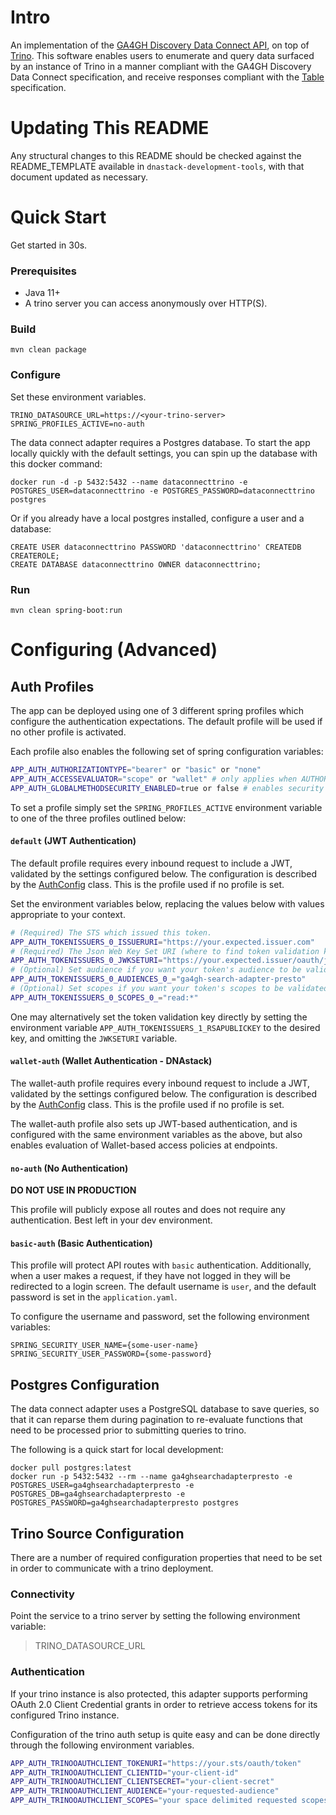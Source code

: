 # Intro

An implementation of the [GA4GH Discovery Data Connect API](https://github.com/ga4gh-discovery/ga4gh-discovery-search), on top of
[Trino](https://trino.io/). This software enables users to enumerate and query data surfaced by an instance of Trino
in a manner compliant with the GA4GH Discovery Data Connect specification, and receive responses compliant with the 
[Table](https://github.com/ga4gh-discovery/ga4gh-discovery-search/blob/develop/TABLE.md) specification.  

# Updating This README

Any structural changes to this README should be checked against the README_TEMPLATE available in `dnastack-development-tools`, with that document updated as necessary.

# Quick Start
Get started in 30s.
### Prerequisites
- Java 11+
- A trino server you can access anonymously over HTTP(S).

### Build

```
mvn clean package
```

### Configure
 
Set these environment variables.
```
TRINO_DATASOURCE_URL=https://<your-trino-server>
SPRING_PROFILES_ACTIVE=no-auth
```

The data connect adapter requires a Postgres database. To start the app locally quickly with the default settings, you can 
spin up the database with this docker command:
```
docker run -d -p 5432:5432 --name dataconnecttrino -e POSTGRES_USER=dataconnecttrino -e POSTGRES_PASSWORD=dataconnecttrino postgres
```

Or if you already have a local postgres installed, configure a user and a database:
```
CREATE USER dataconnecttrino PASSWORD 'dataconnecttrino' CREATEDB CREATEROLE;
CREATE DATABASE dataconnecttrino OWNER dataconnecttrino;
```
### Run
```$xslt
mvn clean spring-boot:run
```

# Configuring (Advanced)

## Auth Profiles

The app can be deployed using one of 3 different spring profiles which configure the authentication expectations. The default profile
will be used if no other profile is activated. 

Each profile also enables the following set of spring configuration variables:

```bash
APP_AUTH_AUTHORIZATIONTYPE="bearer" or "basic" or "none"
APP_AUTH_ACCESSEVALUATOR="scope" or "wallet" # only applies when AUTHORIZATIONTYPE=bearer
APP_AUTH_GLOBALMETHODSECURITY_ENABLED=true or false # enables security annotations on REST endpoints 
```

To set a profile simply set the `SPRING_PROFILES_ACTIVE` environment variable 
to one of the three profiles outlined below:

#### `default` (JWT Authentication)

The default profile requires every inbound request to include a JWT, validated by the settings configured below.
The configuration is described by the [AuthConfig](src/main/java/org/ga4gh/discovery/search/security/AuthConfig.java)
class. This is the profile used if no profile is set.

Set the environment variables below, replacing the values below with values appropriate to your context. 

```bash
# (Required) The STS which issued this token.
APP_AUTH_TOKENISSUERS_0_ISSUERURI="https://your.expected.issuer.com"
# (Required) The Json Web Key Set URI (where to find token validation keys)
APP_AUTH_TOKENISSUERS_0_JWKSETURI="https://your.expected.issuer/oauth/jwks"
# (Optional) Set audience if you want your token's audience to be validated.
APP_AUTH_TOKENISSUERS_0_AUDIENCES_0_="ga4gh-search-adapter-presto"
# (Optional) Set scopes if you want your token's scopes to be validated. Set multiple with _SCOPES_1_, SCOPES_2_...
APP_AUTH_TOKENISSUERS_0_SCOPES_0_="read:*"
```

One may alternatively set the token validation key directly by setting the environment variable `APP_AUTH_TOKENISSUERS_1_RSAPUBLICKEY` to the desired key,
and omitting the `JWKSETURI` variable.

#### `wallet-auth` (Wallet Authentication - DNAstack)

The wallet-auth profile requires every inbound request to include a JWT, validated by the settings configured below.
The configuration is described by the [AuthConfig](src/main/java/org/ga4gh/discovery/search/security/AuthConfig.java)
class. This is the profile used if no profile is set.

The wallet-auth profile also sets up JWT-based authentication, and is configured with the same environment variables as the above, but also enables evaluation of Wallet-based access policies at endpoints.

#### `no-auth` (No Authentication)
**DO NOT USE IN PRODUCTION**

This profile will publicly expose all routes and does not require any authentication. Best left in your dev environment.

#### `basic-auth` (Basic Authentication)

This profile will protect API routes with `basic` authentication. Additionally, when a user makes a request, if they have
not logged in they will be redirected to a login screen. The default username is `user`, and the default password is set in
the `application.yaml`.

To configure the username and password, set the following environment variables:

```
SPRING_SECURITY_USER_NAME={some-user-name}
SPRING_SECURITY_USER_PASSWORD={some-password}
```

## Postgres Configuration
The data connect adapter uses a PostgreSQL database to save queries, so that it can reparse them during pagination to re-evaluate functions
that need to be processed prior to submitting queries to trino.

The following is a quick start for local development:
```
docker pull postgres:latest
docker run -p 5432:5432 --rm --name ga4ghsearchadapterpresto -e POSTGRES_USER=ga4ghsearchadapterpresto -e POSTGRES_DB=ga4ghsearchadapterpresto -e POSTGRES_PASSWORD=ga4ghsearchadapterpresto postgres
``` 
## Trino Source Configuration

There are a number of required configuration properties that need to be set in order to communicate with a trino deployment. 
### Connectivity
Point the service to a trino server by setting the following environment variable:
>TRINO_DATASOURCE_URL
### Authentication
If your trino instance is also protected, this adapter supports performing OAuth 2.0 Client Credential grants in order 
to retrieve access tokens for its configured Trino instance.

Configuration of the trino auth setup is quite easy and can be done directly through the following environment variables.

```bash
APP_AUTH_TRINOOAUTHCLIENT_TOKENURI="https://your.sts/oauth/token"
APP_AUTH_TRINOOAUTHCLIENT_CLIENTID="your-client-id"
APP_AUTH_TRINOOAUTHCLIENT_CLIENTSECRET="your-client-secret"
APP_AUTH_TRINOOAUTHCLIENT_AUDIENCE="your-requested-audience"
APP_AUTH_TRINOOAUTHCLIENT_SCOPES="your space delimited requested scopes"
```
